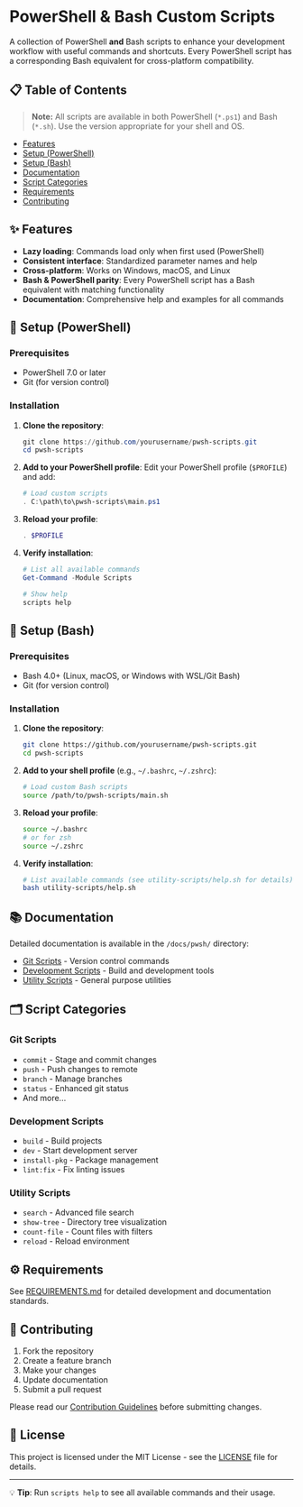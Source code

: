 # PowerShell & Bash Custom Scripts

A collection of PowerShell **and** Bash scripts to enhance your development workflow with useful commands and shortcuts. Every PowerShell script has a corresponding Bash equivalent for cross-platform compatibility.

## 📋 Table of Contents

> **Note:** All scripts are available in both PowerShell (`*.ps1`) and Bash (`*.sh`). Use the version appropriate for your shell and OS.
- [Features](#-features)
- [Setup (PowerShell)](#-setup-powershell)
- [Setup (Bash)](#-setup-bash)
- [Documentation](#-documentation)
- [Script Categories](#-script-categories)
- [Requirements](#-requirements)
- [Contributing](#-contributing)

## ✨ Features

- **Lazy loading**: Commands load only when first used (PowerShell)
- **Consistent interface**: Standardized parameter names and help
- **Cross-platform**: Works on Windows, macOS, and Linux
- **Bash & PowerShell parity**: Every PowerShell script has a Bash equivalent with matching functionality
- **Documentation**: Comprehensive help and examples for all commands

## 🚀 Setup (PowerShell)

### Prerequisites
- PowerShell 7.0 or later
- Git (for version control)

### Installation

1. **Clone the repository**:
   ```powershell
   git clone https://github.com/yourusername/pwsh-scripts.git
   cd pwsh-scripts
   ```

2. **Add to your PowerShell profile**:
   Edit your PowerShell profile (`$PROFILE`) and add:
   ```powershell
   # Load custom scripts
   . C:\path\to\pwsh-scripts\main.ps1
   ```

3. **Reload your profile**:
   ```powershell
   . $PROFILE
   ```

4. **Verify installation**:
   ```powershell
   # List all available commands
   Get-Command -Module Scripts
   
   # Show help
   scripts help
   ```

## 🚀 Setup (Bash)

### Prerequisites
- Bash 4.0+ (Linux, macOS, or Windows with WSL/Git Bash)
- Git (for version control)

### Installation

1. **Clone the repository**:
   ```bash
   git clone https://github.com/yourusername/pwsh-scripts.git
   cd pwsh-scripts
   ```

2. **Add to your shell profile** (e.g., `~/.bashrc`, `~/.zshrc`):
   ```bash
   # Load custom Bash scripts
   source /path/to/pwsh-scripts/main.sh
   ```

3. **Reload your profile**:
   ```bash
   source ~/.bashrc
   # or for zsh
   source ~/.zshrc
   ```

4. **Verify installation**:
   ```bash
   # List available commands (see utility-scripts/help.sh for details)
   bash utility-scripts/help.sh
   ```

## 📚 Documentation

Detailed documentation is available in the `/docs/pwsh/` directory:

- [Git Scripts](docs/pwsh/GIT_SCRIPTS.md) - Version control commands
- [Development Scripts](docs/pwsh/DEV_SCRIPTS.md) - Build and development tools
- [Utility Scripts](docs/pwsh/UTILITY_SCRIPTS.md) - General purpose utilities

## 🗂 Script Categories

### Git Scripts
- `commit` - Stage and commit changes
- `push` - Push changes to remote
- `branch` - Manage branches
- `status` - Enhanced git status
- And more...

### Development Scripts
- `build` - Build projects
- `dev` - Start development server
- `install-pkg` - Package management
- `lint:fix` - Fix linting issues

### Utility Scripts
- `search` - Advanced file search
- `show-tree` - Directory tree visualization
- `count-file` - Count files with filters
- `reload` - Reload environment

## ⚙ Requirements

See [REQUIREMENTS.md](REQUIREMENTS.md) for detailed development and documentation standards.

## 🤝 Contributing

1. Fork the repository
2. Create a feature branch
3. Make your changes
4. Update documentation
5. Submit a pull request

Please read our [Contribution Guidelines](CONTRIBUTING.md) before submitting changes.

## 📝 License

This project is licensed under the MIT License - see the [LICENSE](LICENSE) file for details.

---

💡 **Tip**: Run `scripts help` to see all available commands and their usage.
